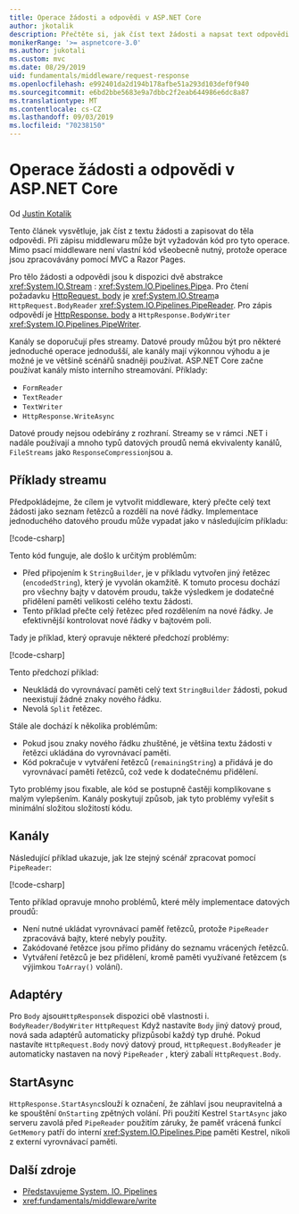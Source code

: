 ```yaml
---
title: Operace žádosti a odpovědi v ASP.NET Core
author: jkotalik
description: Přečtěte si, jak číst text žádosti a napsat text odpovědi v ASP.NET Core.
monikerRange: '>= aspnetcore-3.0'
ms.author: jukotali
ms.custom: mvc
ms.date: 08/29/2019
uid: fundamentals/middleware/request-response
ms.openlocfilehash: e992401da2d194b178afbe51a293d103def0f940
ms.sourcegitcommit: e6bd2bbe5683e9a7dbbc2f2eab644986e6dc8a87
ms.translationtype: MT
ms.contentlocale: cs-CZ
ms.lasthandoff: 09/03/2019
ms.locfileid: "70238150"
---
```

# <a name="request-and-response-operations-in-aspnet-core"></a>Operace žádosti a odpovědi v ASP.NET Core

Od [Justin Kotalik](https://github.com/jkotalik)

Tento článek vysvětluje, jak číst z textu žádosti a zapisovat do těla odpovědi. Při zápisu middlewaru může být vyžadován kód pro tyto operace. Mimo psací middleware není vlastní kód všeobecně nutný, protože operace jsou zpracovávány pomocí MVC a Razor Pages.

Pro tělo žádosti a odpovědi jsou k dispozici dvě abstrakce <xref:System.IO.Stream> : <xref:System.IO.Pipelines.Pipe>a. Pro čtení požadavku [HttpRequest. body](xref:Microsoft.AspNetCore.Http.HttpRequest.Body) je <xref:System.IO.Stream>a `HttpRequest.BodyReader` <xref:System.IO.Pipelines.PipeReader>. Pro zápis odpovědí je [HttpResponse. body](xref:Microsoft.AspNetCore.Http.HttpResponse.Body) a `HttpResponse.BodyWriter` <xref:System.IO.Pipelines.PipeWriter>.

Kanály se doporučují přes streamy. Datové proudy můžou být pro některé jednoduché operace jednodušší, ale kanály mají výkonnou výhodu a je možné je ve většině scénářů snadněji používat. ASP.NET Core začne používat kanály místo interního streamování. Příklady:

* `FormReader`
* `TextReader`
* `TextWriter`
* `HttpResponse.WriteAsync`

Datové proudy nejsou odebírány z rozhraní. Streamy se v rámci .NET i nadále používají a mnoho typů datových proudů nemá ekvivalenty kanálů, `FileStreams` jako `ResponseCompression`jsou a.

## <a name="stream-examples"></a>Příklady streamu

Předpokládejme, že cílem je vytvořit middleware, který přečte celý text žádosti jako seznam řetězců a rozdělí na nové řádky. Implementace jednoduchého datového proudu může vypadat jako v následujícím příkladu:

[!code-csharp[](request-response/samples/3.x/RequestResponseSample/Startup.cs?name=GetListOfStringsFromStream)]

Tento kód funguje, ale došlo k určitým problémům:

* Před připojením k `StringBuilder`, je v příkladu vytvořen jiný řetězec (`encodedString`), který je vyvolán okamžitě. K tomuto procesu dochází pro všechny bajty v datovém proudu, takže výsledkem je dodatečné přidělení paměti velikosti celého textu žádosti.
* Tento příklad přečte celý řetězec před rozdělením na nové řádky. Je efektivnější kontrolovat nové řádky v bajtovém poli.

Tady je příklad, který opravuje některé předchozí problémy:

[!code-csharp[](request-response/samples/3.x/RequestResponseSample/Startup.cs?name=GetListOfStringsFromStreamMoreEfficient)]

Tento předchozí příklad:

* Neukládá do vyrovnávací paměti celý text `StringBuilder` žádosti, pokud neexistují žádné znaky nového řádku.
* Nevolá `Split` řetězec.

Stále ale dochází k několika problémům:

* Pokud jsou znaky nového řádku zhuštěné, je většina textu žádosti v řetězci ukládána do vyrovnávací paměti.
* Kód pokračuje v vytváření řetězců (`remainingString`) a přidává je do vyrovnávací paměti řetězců, což vede k dodatečnému přidělení.

Tyto problémy jsou fixable, ale kód se postupně častěji komplikovane s malým vylepšením. Kanály poskytují způsob, jak tyto problémy vyřešit s minimální složitou složitostí kódu.

## <a name="pipelines"></a>Kanály

Následující příklad ukazuje, jak lze stejný scénář zpracovat pomocí `PipeReader`:

[!code-csharp[](request-response/samples/3.x/RequestResponseSample/Startup.cs?name=GetListOfStringFromPipe)]

Tento příklad opravuje mnoho problémů, které měly implementace datových proudů:

* Není nutné ukládat vyrovnávací paměť řetězců, protože `PipeReader` zpracovává bajty, které nebyly použity.
* Zakódované řetězce jsou přímo přidány do seznamu vrácených řetězců.
* Vytváření řetězců je bez přidělení, kromě paměti využívané řetězcem (s výjimkou `ToArray()` volání).

## <a name="adapters"></a>Adaptéry

Pro `Body` ajsou`HttpResponse`k dispozici obě vlastnosti i. `BodyReader/BodyWriter` `HttpRequest` Když nastavíte `Body` jiný datový proud, nová sada adaptérů automaticky přizpůsobí každý typ druhé. Pokud nastavíte `HttpRequest.Body` nový datový proud, `HttpRequest.BodyReader` je automaticky nastaven na nový `PipeReader` , který zabalí `HttpRequest.Body`.

## <a name="startasync"></a>StartAsync

`HttpResponse.StartAsync`slouží k označení, že záhlaví jsou neupravitelná a ke spouštění `OnStarting` zpětných volání. Při použití Kestrel `StartAsync` jako serveru zavolá před `PipeReader` použitím záruky, že paměť vrácená funkcí `GetMemory` patří do interní <xref:System.IO.Pipelines.Pipe> paměti Kestrel, nikoli z externí vyrovnávací paměti.

## <a name="additional-resources"></a>Další zdroje

* [Představujeme System. IO. Pipelines](https://devblogs.microsoft.com/dotnet/system-io-pipelines-high-performance-io-in-net/)
* <xref:fundamentals/middleware/write>
